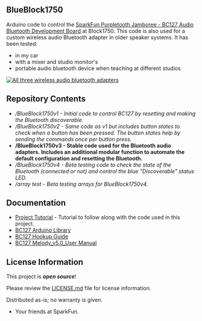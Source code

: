 BlueBlock1750
-------------------

Arduino code to control the [SparkFun Purpletooth Jamboree - BC127 Audio Bluetooth Development Board](https://www.sparkfun.com/products/11924) at Block1750. This code is also used for a custom wireless audio Bluetooth adapter in older speaker systems. It has been tested:

 * in my car
 * with a mixer and studio monitor's
 * portable audio bluetooth device when teaching at different studios
 
[![All three wireless audio bluetooth adapters](https://cdn.sparkfun.com/r/600-600/assets/learn_tutorials/4/6/1/Wireless_Bluetooth_Speaker_Project-15.jpg)](https://cdn.sparkfun.com/assets/learn_tutorials/4/6/1/Wireless_Bluetooth_Speaker_Project-15.jpg)

Repository Contents
-------------------

* _/BlueBlock1750v1 - Initial code to control BC127 by resetting and making the Bluetooth discoverable._
* _/BlueBlock1750v2 - Same code as v1 but includes button states to check when a button has been pressed. The button states help by sending the commands once per button press._
* **/BlueBlock1750v3 - Stable code used for the Bluetooth audio adapters. Includes an additional modular function to automate the default configuration and resetting the Bluetooth.**
* _/BlueBlock1750v4 - Beta testing code to check the state of the Bluetooth (connected or not) and control the blue "Discoverable" status LED._
* _/array test - Beta testing arrays for BlueBlock1750v4._

Documentation
-------------------
* [Project Tutorial](https://learn.sparkfun.com/tutorials/wireless-audio-bluetooth-adapter-w-bc127) - Tutorial to follow along with the code used in this project.
* [BC127 Arduino Library](https://github.com/sparkfun/SparkFun_BC127_Bluetooth_Module_Arduino_Library)
* [BC127 Hookup Guide](https://learn.sparkfun.com/tutorials/understanding-the-bc127-bluetooth-module)
* [BC127 Melody_v5.0_User Manual](https://cdn.sparkfun.com/datasheets/Wireless/Bluetooth/Melody_5.0_Manual-RevD-RC10-Release.pdf)

License Information
-------------------

This project is _**open source**_! 

Please review the [LICENSE.md](https://github.com/bboyho/BlueBlock1750/blob/master/LICENSE.md) file for license information. 

Distributed as-is; no warranty is given.

- Your friends at SparkFun.
